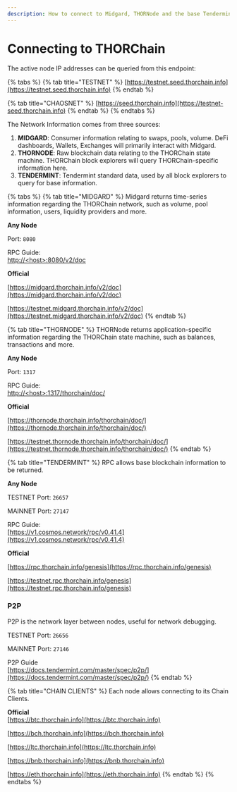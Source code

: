 ```yaml
---
description: How to connect to Midgard, THORNode and the base Tendermint layer.
---
```


# Connecting to THORChain

The active node IP addresses can be queried from this endpoint:

{% tabs %}
{% tab title="TESTNET" %}
[https://testnet.seed.thorchain.info](https://testnet.seed.thorchain.info)
{% endtab %}

{% tab title="CHAOSNET" %}
[https://seed.thorchain.info](https://testnet-seed.thorchain.info)
{% endtab %}
{% endtabs %}

The Network Information comes from three sources:

1. **MIDGARD**: Consumer information relating to swaps, pools, volume. DeFi dashboards, Wallets, Exchanges will primarily interact with Midgard.
2. **THORNODE**: Raw blockchain data relating to the THORChain state machine. THORChain block explorers will query THORChain-specific information here.
3. **TENDERMINT**: Tendermint standard data, used by all block explorers to query for base information.

{% tabs %}
{% tab title="MIDGARD" %}
Midgard returns time-series information regarding the THORChain network, such as volume, pool information, users, liquidity providers and more.

**Any Node**

Port: `8080`

RPC Guide:\
[http://\<host>:8080/v2/doc](http://\<host>:8080/v2/doc)

**Official**

[https://midgard.thorchain.info/v2/doc](https://midgard.thorchain.info/v2/doc)

[https://testnet.midgard.thorchain.info/v2/doc](https://testnet.midgard.thorchain.info/v2/doc)
{% endtab %}

{% tab title="THORNODE" %}
THORNode returns application-specific information regarding the THORChain state machine, such as balances, transactions and more.

**Any Node**

Port: `1317`

RPC Guide:\
[http://\<host>:1317/thorchain/doc/](http://\<host>:1317/thorchain/doc/)

**Official**

[https://thornode.thorchain.info/thorchain/doc/](https://thornode.thorchain.info/thorchain/doc/)

[https://testnet.thornode.thorchain.info/thorchain/doc/](https://testnet.thornode.thorchain.info/thorchain/doc/)
{% endtab %}

{% tab title="TENDERMINT" %}
RPC allows base blockchain information to be returned.

**Any Node**

TESTNET Port: `26657`

MAINNET Port: `27147`

RPC Guide:\
[https://v1.cosmos.network/rpc/v0.41.4](https://v1.cosmos.network/rpc/v0.41.4)

**Official**

[https://rpc.thorchain.info/genesis](https://rpc.thorchain.info/genesis)

[https://testnet.rpc.thorchain.info/genesis](https://testnet.rpc.thorchain.info/genesis)

### **P2P**

P2P is the network layer between nodes, useful for network debugging.

TESTNET Port: `26656`

MAINNET Port: `27146`

P2P Guide\
[https://docs.tendermint.com/master/spec/p2p/](https://docs.tendermint.com/master/spec/p2p/)
{% endtab %}

{% tab title="CHAIN CLIENTS" %}
Each node allows connecting to its Chain Clients.

**Official**\
[https://btc.thorchain.info](https://btc.thorchain.info)

[https://bch.thorchain.info](https://bch.thorchain.info)

[https://ltc.thorchain.info](https://ltc.thorchain.info)

[https://bnb.thorchain.info](https://bnb.thorchain.info)

[https://eth.thorchain.info](https://eth.thorchain.info)
{% endtab %}
{% endtabs %}

